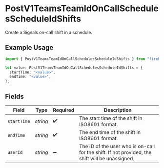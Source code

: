# PostV1TeamsTeamIdOnCallSchedulesScheduleIdShifts

Create a Signals on-call shift in a schedule.

## Example Usage

```typescript
import { PostV1TeamsTeamIdOnCallSchedulesScheduleIdShifts } from "firehydrant-typescript-sdk/models/components";

let value: PostV1TeamsTeamIdOnCallSchedulesScheduleIdShifts = {
  startTime: "<value>",
  endTime: "<value>",
};
```

## Fields

| Field                                                                                           | Type                                                                                            | Required                                                                                        | Description                                                                                     |
| ----------------------------------------------------------------------------------------------- | ----------------------------------------------------------------------------------------------- | ----------------------------------------------------------------------------------------------- | ----------------------------------------------------------------------------------------------- |
| `startTime`                                                                                     | *string*                                                                                        | :heavy_check_mark:                                                                              | The start time of the shift in ISO8601 format.                                                  |
| `endTime`                                                                                       | *string*                                                                                        | :heavy_check_mark:                                                                              | The end time of the shift in ISO8601 format.                                                    |
| `userId`                                                                                        | *string*                                                                                        | :heavy_minus_sign:                                                                              | The ID of the user who is on-call for the shift. If not provided, the shift will be unassigned. |